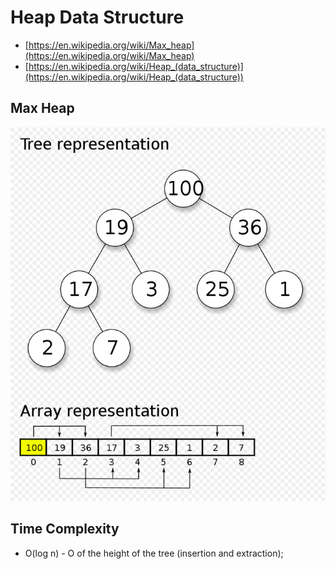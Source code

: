 # Heap Data Structure

- [https://en.wikipedia.org/wiki/Max_heap](https://en.wikipedia.org/wiki/Max_heap)
- [https://en.wikipedia.org/wiki/Heap_(data_structure)](https://en.wikipedia.org/wiki/Heap_(data_structure))

## Max Heap

![Max Heap](img/heap-data-structure.png)

## Time Complexity

- O(log n) - O of the height of the tree (insertion and extraction);

